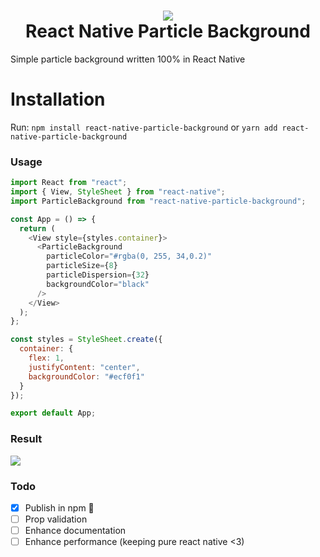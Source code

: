 
<h1 align="center">
  <img src="https://res.cloudinary.com/francinildo/image/upload/v1568660959/Grupo_1.png" />
  <br>
  React Native Particle Background
</h1>

Simple particle background written 100% in React Native

# Installation
Run:  `npm install react-native-particle-background` or `yarn add react-native-particle-background`


### Usage

```javascript
import React from "react";
import { View, StyleSheet } from "react-native";
import ParticleBackground from "react-native-particle-background";

const App = () => {
  return (
    <View style={styles.container}>
      <ParticleBackground
        particleColor="#rgba(0, 255, 34,0.2)"
        particleSize={8}
        particleDispersion={32}
        backgroundColor="black"
      />
    </View>
  );
};

const styles = StyleSheet.create({
  container: {
    flex: 1,
    justifyContent: "center",
    backgroundColor: "#ecf0f1"
  }
});

export default App;
```
### Result

![](https://media.giphy.com/media/eKC4dAEHSEIugGU4g2/giphy.gif)

### Todo

- [x] Publish in npm 🥳
- [ ] Prop validation
- [ ] Enhance documentation
- [ ] Enhance performance (keeping pure react native <3)
